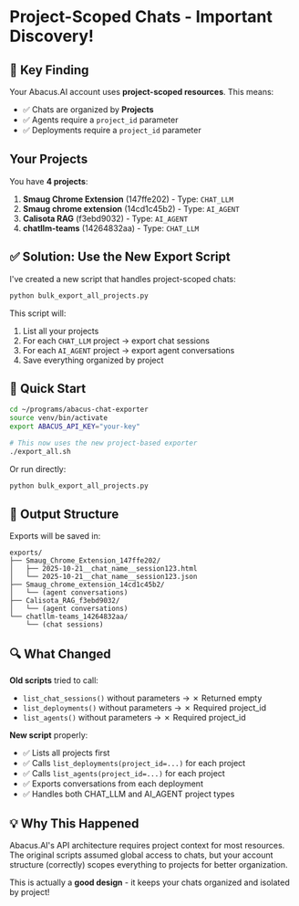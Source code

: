 # Project-Scoped Chats - Important Discovery!

## 🎯 Key Finding

Your Abacus.AI account uses **project-scoped resources**. This means:

- ✅ Chats are organized by **Projects**
- ✅ Agents require a `project_id` parameter
- ✅ Deployments require a `project_id` parameter

## Your Projects

You have **4 projects**:

1. **Smaug Chrome Extension** (147ffe202) - Type: `CHAT_LLM`
2. **Smaug chrome extension** (14cd1c45b2) - Type: `AI_AGENT`
3. **Calisota RAG** (f3ebd9032) - Type: `AI_AGENT`
4. **chatllm-teams** (14264832aa) - Type: `CHAT_LLM`

## ✅ Solution: Use the New Export Script

I've created a new script that handles project-scoped chats:

```bash
python bulk_export_all_projects.py
```

This script will:
1. List all your projects
2. For each `CHAT_LLM` project → export chat sessions
3. For each `AI_AGENT` project → export agent conversations
4. Save everything organized by project

## 🚀 Quick Start

```bash
cd ~/programs/abacus-chat-exporter
source venv/bin/activate
export ABACUS_API_KEY="your-key"

# This now uses the new project-based exporter
./export_all.sh
```

Or run directly:

```bash
python bulk_export_all_projects.py
```

## 📁 Output Structure

Exports will be saved in:

```
exports/
├── Smaug_Chrome_Extension_147ffe202/
│   ├── 2025-10-21__chat_name__session123.html
│   └── 2025-10-21__chat_name__session123.json
├── Smaug_chrome_extension_14cd1c45b2/
│   └── (agent conversations)
├── Calisota_RAG_f3ebd9032/
│   └── (agent conversations)
└── chatllm-teams_14264832aa/
    └── (chat sessions)
```

## 🔍 What Changed

**Old scripts** tried to call:
- `list_chat_sessions()` without parameters → ✗ Returned empty
- `list_deployments()` without parameters → ✗ Required project_id
- `list_agents()` without parameters → ✗ Required project_id

**New script** properly:
- ✅ Lists all projects first
- ✅ Calls `list_deployments(project_id=...)` for each project
- ✅ Calls `list_agents(project_id=...)` for each project
- ✅ Exports conversations from each deployment
- ✅ Handles both CHAT_LLM and AI_AGENT project types

## 💡 Why This Happened

Abacus.AI's API architecture requires project context for most resources. The original scripts assumed global access to chats, but your account structure (correctly) scopes everything to projects for better organization.

This is actually a **good design** - it keeps your chats organized and isolated by project!
